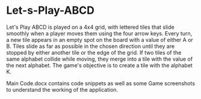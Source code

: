 # Let-s-Play-ABCD
Let's Play ABCD is played on a 4x4 grid, with lettered tiles that slide smoothly when a player moves them using the four arrow keys. Every turn, a new tile appears in an empty spot on the board with a value of either A or B. Tiles slide as far as possible in the chosen direction until they are stopped by either another tile or the edge of the grid. If two tiles of the same alphabet collide while moving, they merge into a tile with the value of the next alphabet. The game's objective is to create a tile with the alphabet K. 

Main Code.docx contains code snippets as well as some Game screenshots to understand the working of the application.

